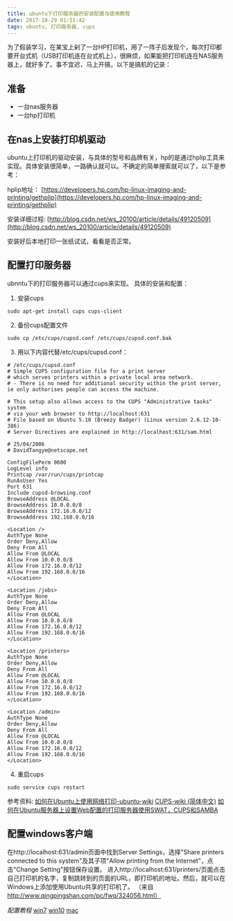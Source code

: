 ```yaml
---
title: ubuntu下打印服务器的安装配置与使用教程
date: 2017-10-29 01:51:42
tags: ubuntu, 打印服务器, cups
---
```

为了假装学习，在某宝上剁了一台HP打印机，用了一阵子后发现个，每次打印都要开台式机（USB打印机连在台式机上），很麻烦，如果能把打印机连在NAS服务器上，就好多了。事不宜迟，马上开搞，以下是搞机的记录：

## 准备
* 一台nas服务器
* 一台hp打印机

## 在nas上安装打印机驱动
ubuntu上打印机的驱动安装，与具体的型号和品牌有关，hp的是通过hplip工具来实现。具体安装很简单，一路确认就可以。不确定的简单搜索就可以了，以下是参考：

hplip地址： [https://developers.hp.com/hp-linux-imaging-and-printing/gethplip](https://developers.hp.com/hp-linux-imaging-and-printing/gethplip)

安装详细过程: [http://blog.csdn.net/ws_20100/article/details/49120509](http://blog.csdn.net/ws_20100/article/details/49120509)

安装好后本地打印一张纸试试，看看是否正常。

## 配置打印服务器
ubnntu下的打印服务器可以通过cups来实现。
具体的安装和配置：
1. 安装cups
```
sudo apt-get install cups cups-client
```
2. 备份cups配置文件
```
sudo cp /etc/cups/cupsd.conf /etc/cups/cupsd.conf.bak
```

3. 用以下内容代替/etc/cups/cupsd.conf：
```
# /etc/cups/cupsd.conf
# Simple CUPS configuration file for a print server
# which serves printers within a private local area network.
# - There is no need for additional security within the print server, ie only authorises people can access the machine.

# This setup also allows access to the CUPS "Administrative tasks" system
# via your web browser to http://localhost:631
# File based on Ubuntu 5.10 (Breezy Badger) (Linux version 2.6.12-10-386)
# Server Directives are explained in http://localhost:631/sam.html

# 25/04/2006
# DavidTangye@netscape.net

ConfigFilePerm 0600
LogLevel info
Printcap /var/run/cups/printcap
RunAsUser Yes
Port 631
Include cupsd-browsing.conf
BrowseAddress @LOCAL
BrowseAddress 10.0.0.0/8
BrowseAddress 172.16.0.0/12
BrowseAddress 192.168.0.0/16

<Location />
AuthType None
Order Deny,Allow
Deny From All
Allow From @LOCAL
Allow From 10.0.0.0/8
Allow From 172.16.0.0/12
Allow From 192.168.0.0/16
</Location>

<Location /jobs>
AuthType None
Order Deny,Allow
Deny From All
Allow From @LOCAL
Allow From 10.0.0.0/8
Allow From 172.16.0.0/12
Allow From 192.168.0.0/16
</Location>

<Location /printers>
AuthType None
Order Deny,Allow
Deny From All
Allow From @LOCAL
Allow From 10.0.0.0/8
Allow From 172.16.0.0/12
Allow From 192.168.0.0/16
</Location>

<Location /admin>
AuthType None
Order Deny,Allow
Deny From All
Allow From @LOCAL
Allow From 10.0.0.0/8
Allow From 172.16.0.0/12
Allow From 192.168.0.0/16
</Location>
```

4. 重启cups
```
sudo service cups restart
```


参考资料:
[如何在Ubuntu上使用网络打印-ubuntu-wiki](
http://wiki.ubuntu.org.cn/%E5%A6%82%E4%BD%95%E5%9C%A8Ubuntu%E4%B8%8A%E4%BD%BF%E7%94%A8%E7%BD%91%E7%BB%9C%E6%89%93%E5%8D%B0)
[CUPS-wiki (简体中文)](https://wiki.archlinux.org/index.php/CUPS_(%E7%AE%80%E4%BD%93%E4%B8%AD%E6%96%87)#mw-head)
[如何在Ubuntu服务器上设置Web配置的打印服务器使用SWAT，CUPS和SAMBA](https://www.howtoing.com/how-to-set-up-a-webgui-based-print-server-on-ubuntu-server-using-swat-cups-and-samba/)

## 配置windows客户端

在http://localhost:631/admin页面中找到Server Settings，选择"Share printers connected to this system"及其子项"Allow printing from the Internet"，点击"Change Setting"按钮保存设置。
进入http://localhost:631/printers/页面点击自己打印机的名字，复制跳转到的页面的URL，即打印机的地址。然后，就可以在Windows上添加使用Ubuntu共享的打印机了。
（来自 http://www.qingpingshan.com/pc/fwq/324056.html）

*配置教程*
[win7](https://jingyan.baidu.com/article/0f5fb099c50f7a6d8234ea42.html)
[win10](https://jingyan.baidu.com/article/19020a0a2de41a529c284246.html)
[mac](https://jingyan.baidu.com/article/a3f121e4f48609fc9052bb01.html)

